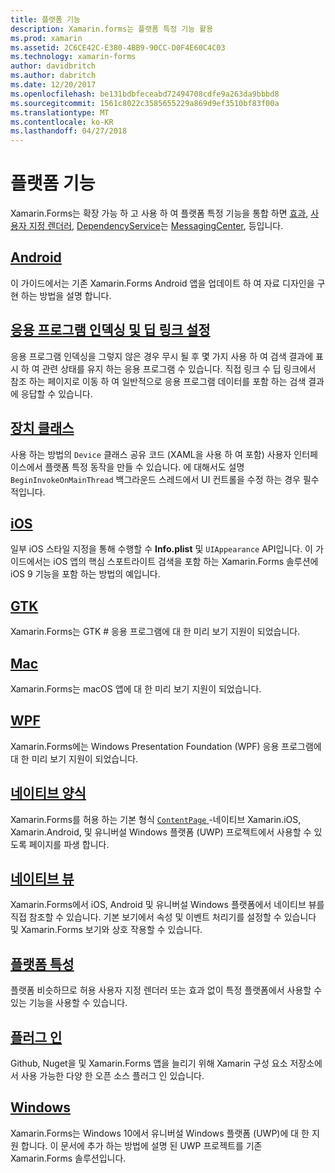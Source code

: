 ```yaml
---
title: 플랫폼 기능
description: Xamarin.forms는 플랫폼 특정 기능 활용
ms.prod: xamarin
ms.assetid: 2C6CE42C-E380-4BB9-90CC-D0F4E60C4C03
ms.technology: xamarin-forms
author: davidbritch
ms.author: dabritch
ms.date: 12/20/2017
ms.openlocfilehash: be131bdbfeceabd72494708cdfe9a263da9bbbd8
ms.sourcegitcommit: 1561c8022c3585655229a869d9ef3510bf83f00a
ms.translationtype: MT
ms.contentlocale: ko-KR
ms.lasthandoff: 04/27/2018
---
```

# <a name="platform-features"></a>플랫폼 기능

Xamarin.Forms는 확장 가능 하 고 사용 하 여 플랫폼 특정 기능을 통합 하면 [효과](~/xamarin-forms/app-fundamentals/effects/index.md), [사용자 지정 렌더러](~/xamarin-forms/app-fundamentals/custom-renderer/index.md), [DependencyService](~/xamarin-forms/app-fundamentals/dependency-service/index.md)는 [MessagingCenter](~/xamarin-forms/app-fundamentals/messaging-center.md), 등입니다.

## <a name="androidandroidindexmd"></a>[Android](android/index.md)

이 가이드에서는 기존 Xamarin.Forms Android 앱을 업데이트 하 여 자료 디자인을 구현 하는 방법을 설명 합니다.

## <a name="application-indexing-and-deep-linkingdeep-linkingmd"></a>[응용 프로그램 인덱싱 및 딥 링크 설정](deep-linking.md)

응용 프로그램 인덱싱을 그렇지 않은 경우 무시 될 후 몇 가지 사용 하 여 검색 결과에 표시 하 여 관련 상태를 유지 하는 응용 프로그램 수 있습니다. 직접 링크 수 딥 링크에서 참조 하는 페이지로 이동 하 여 일반적으로 응용 프로그램 데이터를 포함 하는 검색 결과에 응답할 수 있습니다.

## <a name="device-classdevicemd"></a>[장치 클래스](device.md)

사용 하는 방법의 `Device` 클래스 공유 코드 (XAML을 사용 하 여 포함) 사용자 인터페이스에서 플랫폼 특정 동작을 만들 수 있습니다. 에 대해서도 설명 `BeginInvokeOnMainThread` 백그라운드 스레드에서 UI 컨트롤을 수정 하는 경우 필수적입니다.

## <a name="iosiosindexmd"></a>[iOS](ios/index.md)

일부 iOS 스타일 지정을 통해 수행할 수 **Info.plist** 및 `UIAppearance` API입니다. 이 가이드에서는 iOS 앱의 핵심 스포트라이트 검색을 포함 하는 Xamarin.Forms 솔루션에 iOS 9 기능을 포함 하는 방법의 예입니다.

## <a name="gtkgtkmd"></a>[GTK](gtk.md)

Xamarin.Forms는 GTK # 응용 프로그램에 대 한 미리 보기 지원이 되었습니다.

## <a name="macmacmd"></a>[Mac](mac.md)

Xamarin.Forms는 macOS 앱에 대 한 미리 보기 지원이 되었습니다.

## <a name="wpfwpfmd"></a>[WPF](wpf.md)

Xamarin.Forms에는 Windows Presentation Foundation (WPF) 응용 프로그램에 대 한 미리 보기 지원이 되었습니다.

## <a name="native-formsnative-formsmd"></a>[네이티브 양식](native-forms.md)

Xamarin.Forms를 허용 하는 기본 형식 [ `ContentPage` ](https://developer.xamarin.com/api/type/Xamarin.Forms.ContentPage/)-네이티브 Xamarin.iOS, Xamarin.Android, 및 유니버설 Windows 플랫폼 (UWP) 프로젝트에서 사용할 수 있도록 페이지를 파생 합니다.

## <a name="native-viewsnative-viewsindexmd"></a>[네이티브 뷰](native-views/index.md)

Xamarin.Forms에서 iOS, Android 및 유니버설 Windows 플랫폼에서 네이티브 뷰를 직접 참조할 수 있습니다. 기본 보기에서 속성 및 이벤트 처리기를 설정할 수 있습니다 및 Xamarin.Forms 보기와 상호 작용할 수 있습니다.

## <a name="platform-specificsplatform-specificsindexmd"></a>[플랫폼 특성](platform-specifics/index.md)

플랫폼 비슷하므로 허용 사용자 지정 렌더러 또는 효과 없이 특정 플랫폼에서 사용할 수 있는 기능을 사용할 수 있습니다.

## <a name="pluginspluginsmd"></a>[플러그 인](plugins.md)

Github, Nuget을 및 Xamarin.Forms 앱을 늘리기 위해 Xamarin 구성 요소 저장소에서 사용 가능한 다양 한 오픈 소스 플러그 인 있습니다.

## <a name="windowswindowsindexmd"></a>[Windows](windows/index.md)

Xamarin.Forms는 Windows 10에서 유니버설 Windows 플랫폼 (UWP)에 대 한 지원 합니다. 이 문서에 추가 하는 방법에 설명 된 UWP 프로젝트를 기존 Xamarin.Forms 솔루션입니다.
